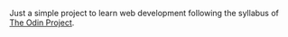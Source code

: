 Just a simple project to learn web development following the syllabus of [The Odin Project](https://www.theodinproject.com/courses/web-development-101/).

